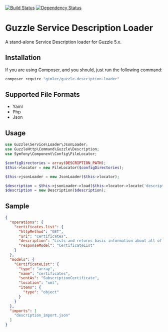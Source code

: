 [![Build Status](https://secure.travis-ci.org/gimler/guzzle-description-loader.png?branch=master)](http://travis-ci.org/gimler/guzzle-description-loader)
[![Dependency Status](https://www.versioneye.com/user/projects/55f17b93d4d204001e000053/badge.png)](https://www.versioneye.com/user/projects/55f17b93d4d204001e000053)

# Guzzle Service Description Loader

A stand-alone Service Description loader for Guzzle 5.x.

## Installation

If you are using Composer, and you should, just run the following command:

``` sh
composer require "gimler/guzzle-description-loader"
```

## Supported File Formats

* Yaml
* Php
* Json

## Usage

``` php
use Guzzle\Service\Loader\JsonLoader;
use GuzzleHttp\Command\Guzzle\Description;
use Symfony\Component\Config\FileLocator;

$configDirectories = array(DESCRIPTION_PATH);
$this->locator = new FileLocator($configDirectories);

$this->jsonLoader = new JsonLoader($this->locator);

$description = $this->jsonLoader->load($this->locator->locate('description.json'));
$description = new Description($description);
```

## Sample

``` json
{
  "operations": {
    "certificates.list": {
      "httpMethod": "GET",
      "uri": "certificates",
      "description": "Lists and returns basic information about all of the management certificates associated with the specified subscription.",
      "responseModel": "CertificateList"
    }
  },
  "models": {
    "CertificateList": {
      "type": "array",
      "name": "certificates",
      "sentAs": "SubscriptionCertificate",
      "location": "xml",
      "items": {
        "type": "object"
      }
    }
  },
  "imports": [
    "description_import.json"
  ]
}
```
